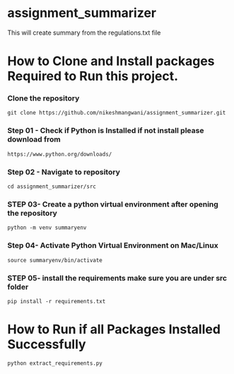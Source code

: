 # assignment_summarizer
This will create summary from the regulations.txt file

# How to Clone and Install packages Required to Run this project.
### Clone the repository
```
git clone https://github.com/nikeshmangwani/assignment_summarizer.git
```

### Step 01 - Check if Python is Installed if not install please download from 
```
https://www.python.org/downloads/
```
### Step 02 - Navigate to repository
```
cd assignment_summarizer/src
```

### STEP 03- Create a python virtual environment after opening the repository
```
python -m venv summaryenv
```

### Step 04- Activate Python Virtual Environment on Mac/Linux
```
source summaryenv/bin/activate
```

### STEP 05- install the requirements make sure you are under src folder
```
pip install -r requirements.txt
```
# How to Run if all Packages Installed Successfully 
```
python extract_requirements.py
```
